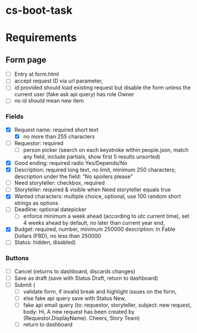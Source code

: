 # cs-boot-task

# Requirements

## Form page

- [ ] Entry at form.html
- [ ] accept request ID via url parameter,
- [ ] id provided should load existing request but disable the form unless the current user (fake ask api query) has role Owner
- [ ] no id should mean new item

### Fields

- [x] Request name: required short text
    - [x] no more than 255 characters
- [ ] Requestor: required
    - [ ] person picker (search on each keystroke within people.json, match any field, include partials, show first 5 results unsorted)
- [x] Good ending: required radio Yes/Depends/No
- [x] Description: required long text, no limit, minimum 250 characters; description under the field: “No spoilers please”
- [ ] Need storyteller: checkbox, required
- [ ] Storyteller: required & visible when Need storyteller equals true
- [x] Wanted characters: multiple choice, optional, use 100 random short strings as options
- [ ] Deadline: optional datepicker
    - [ ] enforce minimum a week ahead (according to utc current time), set 4 weeks ahead by default, no later than current year end,
- [x] Budget: required, number, minimum 250000 description: In Fable Dollars (FBD), no less than 250000
- [ ] Status: hidden, disabled)

### Buttons

- [ ] Cancel (returns to dashboard, discards changes)
- [ ] Save as draft (save with Status Draft, return to dashboard)
- [ ] Submit (
    - [ ] validate form, if invalid break and highlight issues on the form,
    - [ ] else fake api query save with Status New,
    - [ ] fake api email query (to: requestor, storyteller, subject: new request, body: Hi, A new request has been created by (Requestor.DisplayName). Cheers, Story Team)
    - [ ] return to dashboard